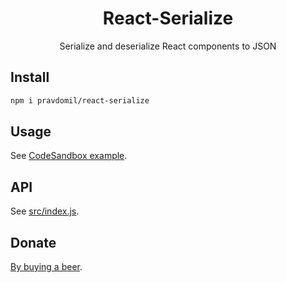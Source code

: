 <h1 align="center">React-Serialize</h1>
<p align="center">Serialize and deserialize React components to JSON</p>

## Install

```sh
npm i pravdomil/react-serialize
```

## Usage

See [CodeSandbox example](https://codesandbox.io/embed/github/pravdomil/react-serialize/tree/master/example?expanddevtools=1).

## API

See [src/index.js](src/index.js).

## Donate
[By buying a beer](https://www.paypal.com/cgi-bin/webscr?cmd=_s-xclick&hosted_button_id=BCL2X3AFQBAP2&item_name=react-serialize%20Beer).
